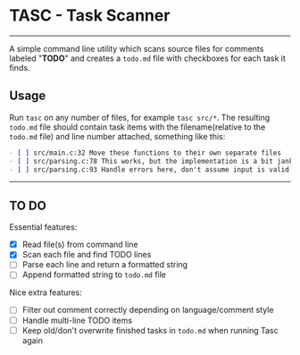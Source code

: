 # TASC - Task Scanner
---
A simple command line utility which scans source files for comments labeled
"**TODO**" and creates a `todo.md` file with checkboxes for each task it finds.

## Usage
Run `tasc` on any number of files, for example `tasc src/*`. The resulting `todo.md`
file should contain task items with the filename(relative to the `todo.md` file) and
line number attached, something like this:
```md
- [ ] src/main.c:32 Move these functions to their own separate files
- [ ] src/parsing.c:78 This works, but the implementation is a bit janky
- [ ] src/parsing.c:93 Handle errors here, don't assume input is valid
```

---

## TO DO
Essential features:
- [x] Read file(s) from command line
- [x] Scan each file and find TODO lines
- [ ] Parse each line and return a formatted string
- [ ] Append formatted string to `todo.md` file

Nice extra features:
- [ ] Filter out comment correctly depending on language/comment style
- [ ] Handle multi-line TODO items
- [ ] Keep old/don't overwrite finished tasks in `todo.md` when running Tasc again

